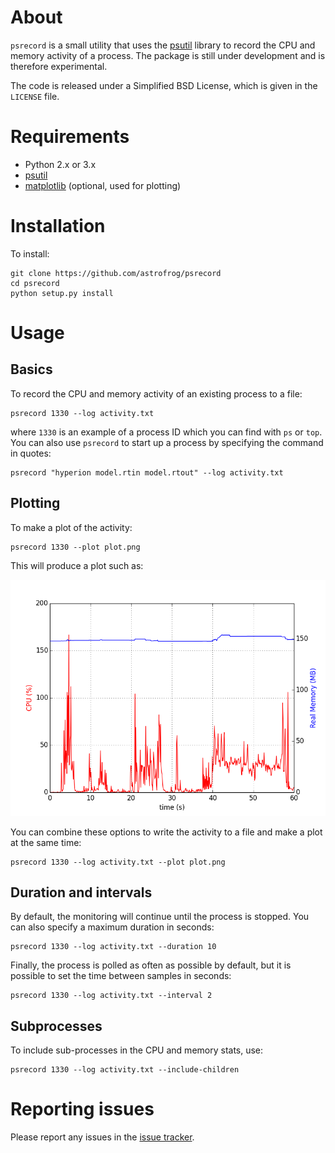 About
=====

``psrecord`` is a small utility that uses the
[psutil](https://code.google.com/p/psutil/) library to record the CPU and
memory activity of a process. The package is still under development and is
therefore experimental.

The code is released under a Simplified BSD License, which is given in the
``LICENSE`` file.

Requirements
============

* Python 2.x or 3.x
* [psutil](https://code.google.com/p/psutil/)
* [matplotlib](http://www.matplotlib.org) (optional, used for plotting)

Installation
============

To install:

    git clone https://github.com/astrofrog/psrecord
    cd psrecord
    python setup.py install

Usage
=====

Basics
------

To record the CPU and memory activity of an existing process to a file:

    psrecord 1330 --log activity.txt

where ``1330`` is an example of a process ID which you can find with ``ps`` or
``top``. You can also use ``psrecord`` to start up a process by specifying the
command in quotes:

    psrecord "hyperion model.rtin model.rtout" --log activity.txt

Plotting
--------

To make a plot of the activity:

    psrecord 1330 --plot plot.png

This will produce a plot such as:

![screenshot](screenshot.png)

You can combine these options to write the activity to a file and make a plot
at the same time:

    psrecord 1330 --log activity.txt --plot plot.png

Duration and intervals
----------------------

By default, the monitoring will continue until the process is stopped. You can
also specify a maximum duration in seconds:

    psrecord 1330 --log activity.txt --duration 10

Finally, the process is polled as often as possible by default, but it is
possible to set the time between samples in seconds:

    psrecord 1330 --log activity.txt --interval 2

Subprocesses
------------

To include sub-processes in the CPU and memory stats, use:

    psrecord 1330 --log activity.txt --include-children

Reporting issues
================

Please report any issues in the
[issue tracker](https://github.com/astrofrog/psrecord/issues).


